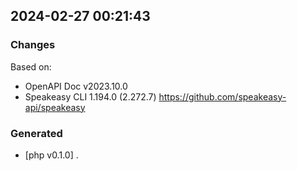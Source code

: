 

## 2024-02-27 00:21:43
### Changes
Based on:
- OpenAPI Doc v2023.10.0 
- Speakeasy CLI 1.194.0 (2.272.7) https://github.com/speakeasy-api/speakeasy
### Generated
- [php v0.1.0] .